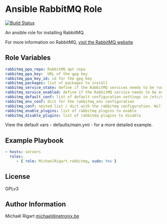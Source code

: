 Ansible RabbitMQ Role
=====================
[![Build Status](https://semaphoreci.com/api/v1/projects/0338291a-5bfc-4dca-9ec4-b2f480183e30/461774/badge.svg)](https://semaphoreci.com/michaelrigart/ansible-role-rabbitmq)

An ansible role for installing RabbitMQ.

For more information on RabbitMQ, [visit the RabbitMQ website](https://www.rabbitmq.com/)

Role Variables
--------------

```yaml
rabbitmq_ppa_repo: RabbitMQ apt repo 
rabbitmq_ppa_key:  URL of the gpg key
rabbitmq_ppa_key_id: id for the gpg key
rabbitmq_packages: list of packages to install
rabbitmq_service_state: define if the RabbitMQ services needs to be running
rabbitmq_service_enabled: define if the RabbitMQ service needs to be enabled
rabbitmq_default_conf: list of default configuration settings in /etc/default/rabbitmq-server
rabbitmq_env_conf: dict for the rabbitmq_env configuration
rabbitmq_conf: nested list / dict with the rabbitmq configuration. Will be converted to erlang config format
rabbitmq_enable_plugins: list of rabbitmq plugins to enable
rabbitmq_disable_plugins: list of rabbitmq plugins to disable
```

View the default vars - defaults/main.yml - for a more detailed example.

Example Playbook
-------------------------

```yaml
- hosts: servers
  roles:
     - { role: MichaelRigart.rabbitmq, sudo: Yes }
```

License
-------

GPLv3

Author Information
------------------

Michaël Rigart <michael@netronix.be>
